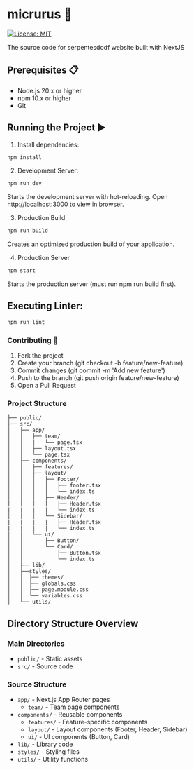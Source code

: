 

# micrurus :snake:

[![License: MIT](https://img.shields.io/badge/License-MIT-blue.svg)](https://opensource.org/licenses/MIT)

The source code for serpentesdodf website built with NextJS

## Prerequisites 📋

- Node.js 20.x or higher
- npm 10.x or higher
- Git

## Running the Project ▶️

1. Install dependencies:
```bash
npm install
```

2. Development Server: 
```bash
npm run dev
```
Starts the development server with hot-reloading. Open http://localhost:3000 to view in browser.

3. Production Build
```bash
npm run build
```
Creates an optimized production build of your application.

4. Production Server
```bash
npm start
```
Starts the production server (must run npm run build first).

## Executing Linter:
```bash
npm run lint
```

### Contributing 🤝

1. Fork the project
2. Create your branch (git checkout -b feature/new-feature)
3. Commit changes (git commit -m 'Add new feature')
4. Push to the branch (git push origin feature/new-feature)
5. Open a Pull Request

### Project Structure

```
├── public/
├── src/
│   ├── app/
│   │   ├── team/
│   │   |   └── page.tsx
│   │   ├── layout.tsx
│   │   └── page.tsx
│   ├── components/
│   │   ├── features/
│   │   ├── layout/
│   │   │   ├── Footer/
│   │   │   │   ├── footer.tsx
│   │   │   │   └── index.ts
│   │   │   ├── Header/
|   |   |   |   ├── Header.tsx
|   |   |   |   └── index.ts
│   │   │   └── Sidebar/
|   |   |   |   ├── Header.tsx
|   |   |   |   └── index.ts
│   │   └── ui/
│   │       ├── Button/
│   │       └── Card/
│   │           ├── Button.tsx
│   │           └── index.ts
│   ├── lib/
│   ├──styles/
│   │  ├── themes/
│   │  ├── globals.css
│   │  ├── page.module.css
│   │  └── variables.css
│   └── utils/
```

## Directory Structure Overview

### Main Directories
- `public/` - Static assets
- `src/` - Source code

### Source Structure
- `app/` - Next.js App Router pages
  - `team/` - Team page components
- `components/` - Reusable components
  - `features/` - Feature-specific components
  - `layout/` - Layout components (Footer, Header, Sidebar)
  - `ui/` - UI components (Button, Card)
- `lib/` - Library code
- `styles/` - Styling files
- `utils/` - Utility functions

